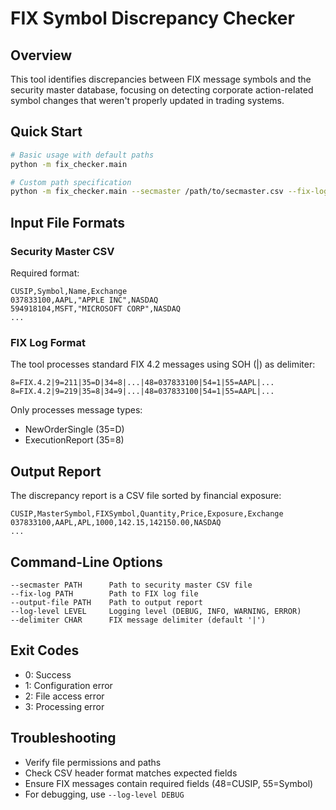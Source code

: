 # FIX Symbol Discrepancy Checker

## Overview
This tool identifies discrepancies between FIX message symbols and the security master database, focusing on detecting corporate action-related symbol changes that weren't properly updated in trading systems.

## Quick Start
```bash
# Basic usage with default paths
python -m fix_checker.main

# Custom path specification
python -m fix_checker.main --secmaster /path/to/secmaster.csv --fix-log /path/to/fixlog.txt --output-file /path/to/report.csv
```

## Input File Formats

### Security Master CSV
Required format:
```
CUSIP,Symbol,Name,Exchange
037833100,AAPL,"APPLE INC",NASDAQ
594918104,MSFT,"MICROSOFT CORP",NASDAQ
...
```

### FIX Log Format
The tool processes standard FIX 4.2 messages using SOH (|) as delimiter:
```
8=FIX.4.2|9=211|35=D|34=8|...|48=037833100|54=1|55=AAPL|...
8=FIX.4.2|9=219|35=8|34=9|...|48=037833100|54=1|55=AAPL|...
```

Only processes message types:
- NewOrderSingle (35=D)  
- ExecutionReport (35=8)

## Output Report
The discrepancy report is a CSV file sorted by financial exposure:

```
CUSIP,MasterSymbol,FIXSymbol,Quantity,Price,Exposure,Exchange
037833100,AAPL,APL,1000,142.15,142150.00,NASDAQ
...
```

## Command-Line Options
```
--secmaster PATH      Path to security master CSV file
--fix-log PATH        Path to FIX log file
--output-file PATH    Path to output report
--log-level LEVEL     Logging level (DEBUG, INFO, WARNING, ERROR)
--delimiter CHAR      FIX message delimiter (default '|')
```

## Exit Codes
- 0: Success
- 1: Configuration error
- 2: File access error
- 3: Processing error

## Troubleshooting
- Verify file permissions and paths
- Check CSV header format matches expected fields
- Ensure FIX messages contain required fields (48=CUSIP, 55=Symbol)
- For debugging, use `--log-level DEBUG`
